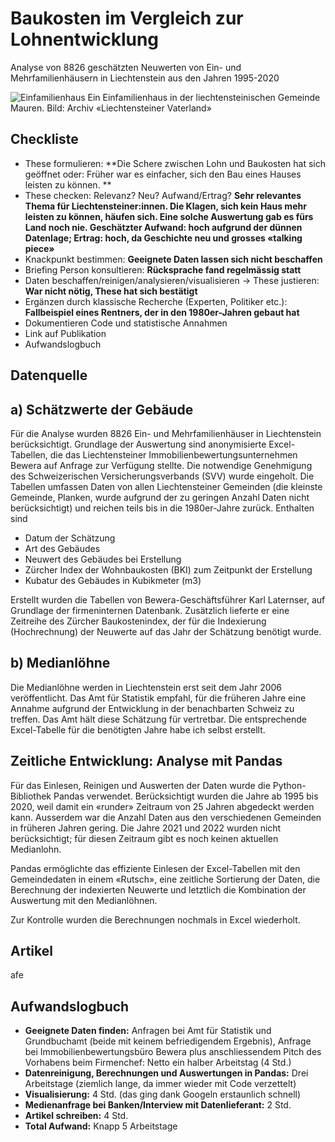 # Baukosten im Vergleich zur Lohnentwicklung
Analyse von 8826 geschätzten Neuwerten von Ein- und Mehrfamilienhäusern in Liechtenstein aus den Jahren 1995-2020

![Einfamilienhaus](https://github.com/ValeskaBlank/Valeskas-Repo/blob/main/Abschlussarbeit%20CAS/Einfamilienhaus-Mauren.jpg)
Ein Einfamilienhaus in der liechtensteinischen Gemeinde Mauren.   Bild: Archiv «Liechtensteiner Vaterland»

## Checkliste

* These formulieren: **Die Schere zwischen Lohn und Baukosten hat sich geöffnet oder: Früher war es einfacher, sich den Bau eines Hauses leisten zu können. **
* These checken: Relevanz? Neu? Aufwand/Ertrag? **Sehr relevantes Thema für Liechtensteiner:innen. Die Klagen, sich kein Haus mehr leisten zu können, häufen sich. Eine solche Auswertung gab es fürs Land noch nie. Geschätzter Aufwand: hoch aufgrund der dünnen Datenlage; Ertrag: hoch, da Geschichte neu und grosses «talking piece»**
* Knackpunkt bestimmen: **Geeignete Daten lassen sich nicht beschaffen**
* Briefing Person konsultieren: **Rücksprache fand regelmässig statt**
* Daten beschaffen/reinigen/analysieren/visualisieren -> These justieren: **War nicht nötig, These hat sich bestätigt**
* Ergänzen durch klassische Recherche (Experten, Politiker etc.): **Fallbeispiel eines Rentners, der in den 1980er-Jahren gebaut hat**
* Dokumentieren Code und statistische Annahmen
* Link auf Publikation
* Aufwandslogbuch

## Datenquelle

## a) Schätzwerte der Gebäude

Für die Analyse wurden 8826 Ein- und Mehrfamilienhäuser in Liechtenstein berücksichtigt. Grundlage der Auswertung sind anonymisierte Excel-Tabellen, die das Liechtensteiner Immobilienbewertungsunternehmen Bewera auf Anfrage zur Verfügung stellte. Die notwendige Genehmigung des Schweizerischen Versicherungsverbands (SVV) wurde eingeholt. Die Tabellen umfassen Daten von allen Liechtensteiner Gemeinden (die kleinste Gemeinde, Planken, wurde aufgrund der zu geringen Anzahl Daten nicht berücksichtigt) und reichen teils bis in die 1980er-Jahre zurück. Enthalten sind 
* Datum der Schätzung
* Art des Gebäudes
* Neuwert des Gebäudes bei Erstellung
* Zürcher Index der Wohnbaukosten (BKI) zum Zeitpunkt der Erstellung
* Kubatur des Gebäudes in Kubikmeter (m3)

Erstellt wurden die Tabellen von Bewera-Geschäftsführer Karl Laternser, auf Grundlage der firmeninternen Datenbank. Zusätzlich lieferte er eine Zeitreihe des Zürcher Baukostenindex, der für die Indexierung (Hochrechnung) der Neuwerte auf das Jahr der Schätzung benötigt wurde. 

## b) Medianlöhne

Die Medianlöhne werden in Liechtenstein erst seit dem Jahr 2006 veröffentlicht. Das Amt für Statistik empfahl, für die früheren Jahre eine Annahme aufgrund der Entwicklung in der benachbarten Schweiz zu treffen. Das Amt hält diese Schätzung für vertretbar. Die entsprechende Excel-Tabelle für die benötigten Jahre habe ich selbst erstellt. 

## Zeitliche Entwicklung: Analyse mit Pandas

Für das Einlesen, Reinigen und Auswerten der Daten wurde die Python-Bibliothek Pandas verwendet. Berücksichtigt wurden die Jahre ab 1995 bis 2020, weil damit ein «runder» Zeitraum von 25 Jahren abgedeckt werden kann. Ausserdem war die Anzahl Daten aus den verschiedenen Gemeinden in früheren Jahren gering. Die Jahre 2021 und 2022 wurden nicht berücksichtigt; für diesen Zeitraum gibt es noch keinen aktuellen Medianlohn.

Pandas ermöglichte das effiziente Einlesen der Excel-Tabellen mit den Gemeindedaten in einem «Rutsch», eine zeitliche Sortierung der Daten, die Berechnung der indexierten Neuwerte und letztlich die Kombination der Auswertung mit den Medianlöhnen. 

Zur Kontrolle wurden die Berechnungen nochmals in Excel wiederholt. 

## Artikel 

afe

## Aufwandslogbuch

* **Geeignete Daten finden:** Anfragen bei Amt für Statistik und Grundbuchamt (beide mit keinem befriedigendem Ergebnis), Anfrage bei Immobilienbewertungsbüro Bewera plus anschliessendem Pitch des Vorhabens beim Firmenchef: Netto ein halber Arbeitstag (4 Std.)
* **Datenreinigung, Berechnungen und Auswertungen in Pandas:** Drei Arbeitstage (ziemlich lange, da immer wieder mit Code verzettelt)
* **Visualisierung:** 4 Std. (das ging dank Googeln erstaunlich schnell)
* **Medienanfrage bei Banken/Interview mit Datenlieferant:** 2 Std.
* **Artikel schreiben:** 4 Std. 
* **Total Aufwand:** Knapp 5 Arbeitstage
